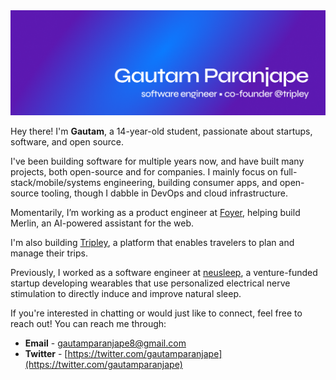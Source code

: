 <img src="./assets/banner.png" />

Hey there! I'm **Gautam**, a 14-year-old student, passionate about startups, software, and open source.

I've been building software for multiple years now, and have built many projects, both open-source and for companies. I mainly focus on full-stack/mobile/systems engineering, building consumer apps, and open-source tooling, though I dabble in DevOps and cloud infrastructure.

Momentarily, I’m working as a product engineer at [Foyer](https://foyer.work), helping build Merlin, an AI-powered assistant for the web.

I'm also building [Tripley](https://tripley.app/), a platform that enables travelers to plan and manage their trips.

Previously, I worked as a software engineer at [neusleep](https://neusleep.com), a venture-funded startup developing wearables that use personalized electrical nerve stimulation to directly induce and improve natural sleep.

If you're interested in chatting or would just like to connect, feel free to reach out! You can reach me through:

* **Email** - [gautamparanjape8@gmail.com](mailto:gautamparanjape8@gmail.com)
* **Twitter** - [https://twitter.com/gautamparanjape](https://twitter.com/gautamparanjape)
